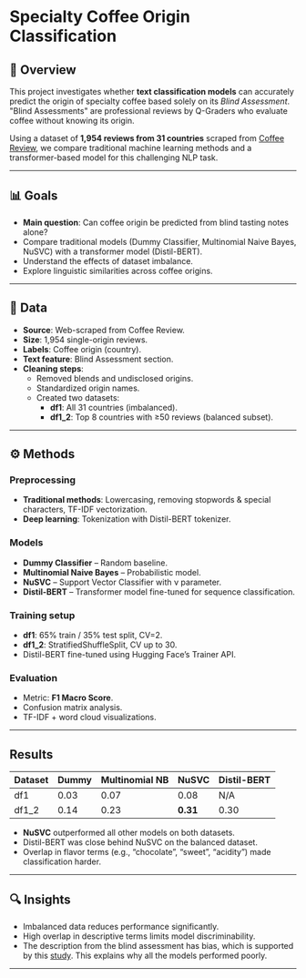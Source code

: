 # Specialty Coffee Origin Classification

## 📜 Overview
This project investigates whether **text classification models** can accurately predict the origin of specialty coffee based solely on its *Blind Assessment*.  
"Blind Assessments" are professional reviews by Q-Graders who evaluate coffee without knowing its origin.  

Using a dataset of **1,954 reviews from 31 countries** scraped from [Coffee Review](https://www.coffeereview.com), we compare traditional machine learning methods and a transformer-based model for this challenging NLP task.

---

## 📊 Goals
- **Main question**: Can coffee origin be predicted from blind tasting notes alone?
- Compare traditional models (Dummy Classifier, Multinomial Naive Bayes, NuSVC) with a transformer model (Distil-BERT).
- Understand the effects of dataset imbalance.
- Explore linguistic similarities across coffee origins.

---

## 📂 Data
- **Source**: Web-scraped from Coffee Review.
- **Size**: 1,954 single-origin reviews.
- **Labels**: Coffee origin (country).
- **Text feature**: Blind Assessment section.
- **Cleaning steps**:
  - Removed blends and undisclosed origins.
  - Standardized origin names.
  - Created two datasets:
    - **df1**: All 31 countries (imbalanced).
    - **df1_2**: Top 8 countries with ≥50 reviews (balanced subset).

---

## ⚙️ Methods

### Preprocessing
- **Traditional methods**: Lowercasing, removing stopwords & special characters, TF-IDF vectorization.
- **Deep learning**: Tokenization with Distil-BERT tokenizer.

### Models
- **Dummy Classifier** – Random baseline.
- **Multinomial Naive Bayes** – Probabilistic model.
- **NuSVC** – Support Vector Classifier with ν parameter.
- **Distil-BERT** – Transformer model fine-tuned for sequence classification.

### Training setup
- **df1**: 65% train / 35% test split, CV=2.
- **df1_2**: StratifiedShuffleSplit, CV up to 30.
- Distil-BERT fine-tuned using Hugging Face’s Trainer API.

### Evaluation
- Metric: **F1 Macro Score**.
- Confusion matrix analysis.
- TF-IDF + word cloud visualizations.

---

## Results

| Dataset | Dummy | Multinomial NB | NuSVC | Distil-BERT |
|---------|-------|----------------|-------|-------------|
| df1     | 0.03  | 0.07           | 0.08  | N/A         |
| df1_2   | 0.14  | 0.23           | **0.31** | 0.30        |

- **NuSVC** outperformed all other models on both datasets.
- Distil-BERT was close behind NuSVC on the balanced dataset.
- Overlap in flavor terms (e.g., “chocolate”, “sweet”, “acidity”) made classification harder.

---

## 🔍 Insights
- Imbalanced data reduces performance significantly.
- High overlap in descriptive terms limits model discriminability.
- The description from the blind assessment has bias, which is supported by this [study](https://onlinelibrary.wiley.com/doi/10.1111/joss.12827). This explains why all the models performed poorly.
---
